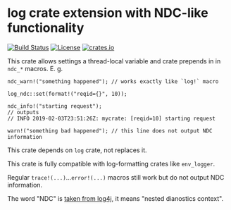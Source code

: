 # log crate extension with NDC-like functionality

[![Build Status](https://img.shields.io/travis/stepancheg/rust-log-ndc.svg)](https://travis-ci.org/stepancheg/rust-http2)
[![License](https://img.shields.io/crates/l/httpbis.svg)](https://github.com/stepancheg/rust-log-ndc/blob/master/LICENSE.txt)
[![crates.io](https://img.shields.io/crates/v/httpbis.svg)](https://crates.io/crates/log-ndc)

This crate allows settings a thread-local variable and crate prepends in in `ndc_*` macros. E. g.

```
ndc_warn!("something happened"); // works exactly like `log!` macro

log_ndc::set(format!("reqid={}", 10));

ndc_info!("starting request");
// outputs
// INFO 2019-02-03T23:51:26Z: mycrate: [reqid=10] starting request

warn!("something bad happened"); // this line does not output NDC information
```

This crate depends on `log` crate, not replaces it.

This crate is fully compatible with log-formatting crates like `env_logger`.

Regular `trace!(...)`...`error!(...)` macros still work but do not output NDC information.

The word "NDC" is [taken from log4j](https://logging.apache.org/log4j/1.2/apidocs/org/apache/log4j/NDC.html),
it means "nested dianostics context".
